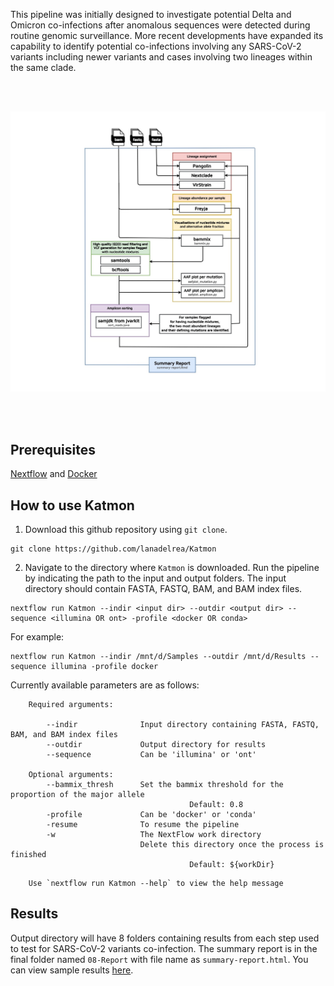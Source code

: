 This pipeline was initially designed to investigate potential Delta and Omicron co-infections after anomalous sequences were detected during routine genomic surveillance. More recent developments have expanded its capability to identify potential co-infections involving any SARS-CoV-2 variants including newer variants and cases involving two lineages within the same clade.

<br />
<br />

![Katmon](https://github.com/lanadelrea/Katmon/blob/main/assets/Katmon.jpg)

<br />
<br />

## Prerequisites
[Nextflow](https://www.nextflow.io/docs/latest/getstarted.html#installation) and [Docker](https://docs.docker.com/engine/install/ubuntu/)

## How to use Katmon
1) Download this github repository using `git clone`.
```
git clone https://github.com/lanadelrea/Katmon
```

2) Navigate to the directory where `Katmon` is downloaded. Run the pipeline by indicating the path to the input and output folders. The input directory should contain FASTA, FASTQ, BAM, and BAM index files.

```
nextflow run Katmon --indir <input dir> --outdir <output dir> --sequence <illumina OR ont> -profile <docker OR conda>
```

For example:
```
nextflow run Katmon --indir /mnt/d/Samples --outdir /mnt/d/Results --sequence illumina -profile docker
```

Currently available parameters are as follows:
```
    Required arguments:
                 
        --indir              Input directory containing FASTA, FASTQ, BAM, and BAM index files
        --outdir             Output directory for results
        --sequence           Can be 'illumina' or 'ont'

    Optional arguments:
        --bammix_thresh      Set the bammix threshold for the proportion of the major allele
                                        Default: 0.8
        -profile             Can be 'docker' or 'conda'
        -resume              To resume the pipeline
        -w                   The NextFlow work directory 
                             Delete this directory once the process is finished
                                        Default: ${workDir} 
```
```
    Use `nextflow run Katmon --help` to view the help message
```

## Results
Output directory will have 8 folders containing results from each step used to test for SARS-CoV-2 variants co-infection. The summary report is in the final folder named `08-Report` with file name as `summary-report.html`. You can view sample results [here](https://github.com/lanadelrea/simKatmon/tree/main/results).
